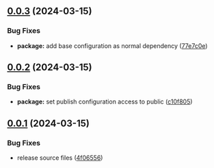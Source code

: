 ## [0.0.3](https://github.com/dargmuesli/commitlint-config/compare/0.0.2...0.0.3) (2024-03-15)


### Bug Fixes

* **package:** add base configuration as normal dependency ([77e7c0e](https://github.com/dargmuesli/commitlint-config/commit/77e7c0e6c089272add10ffbea7c6b6317c7f3e69))

## [0.0.2](https://github.com/dargmuesli/commitlint-config/compare/0.0.1...0.0.2) (2024-03-15)


### Bug Fixes

* **package:** set publish configuration access to public ([c10f805](https://github.com/dargmuesli/commitlint-config/commit/c10f8057ea53e939431030bfa12e34f082aac7f9))

## [0.0.1](https://github.com/dargmuesli/commitlint-config/compare/0.0.0...0.0.1) (2024-03-15)


### Bug Fixes

* release source files ([4f06556](https://github.com/dargmuesli/commitlint-config/commit/4f0655641908fcce246a52e9bf40430e1ddafa7c))
